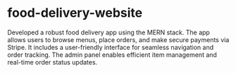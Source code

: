 # food-delivery-website
Developed a robust food delivery app using the MERN stack. The app allows users to browse menus, place orders, and make secure payments via Stripe. It includes a user-friendly interface for seamless navigation and order tracking. The admin panel enables efficient item management and real-time order status updates.
